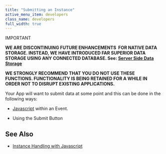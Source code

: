 ```yaml
---
title: "Submitting an Instance"
active_menu_item: developers
class_name: developers
full_width: true
---
```



IMPORTANT

**WE ARE DISCONTINUING FUTURE ENHANCEMENTS  FOR NATIVE DATA STORAGE. INSTEAD, WE HAVE INTRODUCED FAR SUPERIOR DATA STORAGE USING ANY CONNECTED DATABASE. See: [Server Side Data Storage](../../../../data-storage/server-side-data-storage/)**

**WE STRONGLY RECOMMEND THAT YOU DO NOT USE THESE FUNCTIONS. FUNCTIONALITY IS BEING RETAINED FOR A WHILE IN ORDER NOT TO DISRUPT EXISTING APPLICATIONS.**

Your App will want to submit data at some point and this can be done in the following ways:

 - [Javascript](../../../../../scripting-apis/client-scripting-overview/scripting-with-javascript/) within an Event.

 - Using the Submit Button

## See Also

 - [Instance Handling with Javascript](submitting-an-instance/instance-handling-with-javascr)

